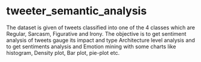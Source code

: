 # tweeter_semantic_analysis
The dataset is given of tweets classified into one of the 4 classes which are Regular, Sarcasm, Figurative and Irony. The objective is to get sentiment analysis of tweets gauge its impact and type Architecture level analysis and to get sentiments analysis and Emotion mining with some charts like histogram, Density plot, Bar plot, pie-plot etc. ​
